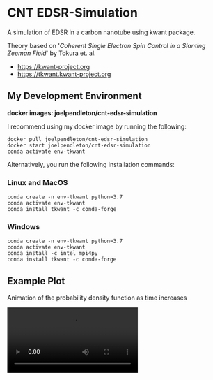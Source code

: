 # CNT EDSR-Simulation
A simulation of EDSR in a carbon nanotube using kwant package.

Theory based on '_Coherent Single Electron Spin Control in a Slanting Zeeman Field_' by Tokura et. al.

* https://kwant-project.org
* https://tkwant.kwant-project.org

## My Development Environment
**docker images: joelpendleton/cnt-edsr-simulation**   

I recommend using my docker image by running the following:

```
docker pull joelpendleton/cnt-edsr-simulation
docker start joelpendleton/cnt-edsr-simulation
conda activate env-tkwant
```

Alternatively, you run the following installation commands:

### Linux and MacOS

```
conda create -n env-tkwant python=3.7
conda activate env-tkwant
conda install tkwant -c conda-forge
```

### Windows
```
conda create -n env-tkwant python=3.7
conda activate env-tkwant
conda install -c intel mpi4py
conda install tkwant -c conda-forge
```

## Example Plot

Animation of the probability density function as time increases 

![PDF](https://user-images.githubusercontent.com/11929366/149535321-635bcd71-e6c5-4bd5-aa7d-193fbba6de93.mp4)



